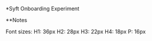 *Syft Onboarding Experiment

**Notes

Font sizes:
   H1: 36px
   H2: 28px
   H3: 22px
   H4: 18px
   P: 16px